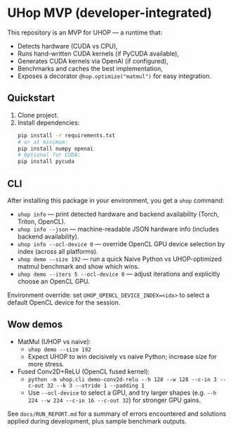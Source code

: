 # UHop MVP (developer-integrated)

This repository is an MVP for UHOP — a runtime that:
- Detects hardware (CUDA vs CPU),
- Runs hand-written CUDA kernels (if PyCUDA available),
- Generates CUDA kernels via OpenAI (if configured),
- Benchmarks and caches the best implementation,
- Exposes a decorator `@hop.optimize("matmul")` for easy integration.

## Quickstart

1. Clone project.
2. Install dependencies:
   ```bash
   pip install -r requirements.txt
   # or at minimum:
   pip install numpy openai
   # Optional for CUDA:
   pip install pycuda

## CLI

After installing this package in your environment, you get a `uhop` command:

- `uhop info` — print detected hardware and backend availability (Torch, Triton, OpenCL).
- `uhop info --json` — machine-readable JSON hardware info (includes backend availability).
- `uhop info --ocl-device 0` — override OpenCL GPU device selection by index (across all platforms).
- `uhop demo --size 192` — run a quick Naive Python vs UHOP-optimized matmul benchmark and show which wins.
- `uhop demo --iters 5 --ocl-device 0` — adjust iterations and explicitly choose an OpenCL GPU.

Environment override: set `UHOP_OPENCL_DEVICE_INDEX=<idx>` to select a default OpenCL device for the session.

## Wow demos

- MatMul (UHOP vs naive):
   - `uhop demo --size 192`
   - Expect UHOP to win decisively vs naive Python; increase size for more stress.
- Fused Conv2D+ReLU (OpenCL fused kernel):
   - `python -m uhop.cli demo-conv2d-relu --h 128 --w 128 --c-in 3 --c-out 32 --k 3 --stride 1 --padding 1`
   - Use `--ocl-device` to select a GPU, and try larger shapes (e.g. `--h 224 --w 224 --c-in 16 --c-out 32`) for stronger GPU gains.

See `docs/RUN_REPORT.md` for a summary of errors encountered and solutions applied during development, plus sample benchmark outputs.
